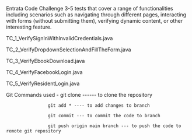Entrata Code Challenge 
3-5 tests that cover a range of functionalities including scenarios such as navigating through different pages, interacting with forms (without submitting them), verifying dynamic content, or other interesting feature.

TC_1_VerifySignInWithInvalidCredentials.java

TC_2_VerifyDropdownSelectionAndFillTheForm.java

TC_3_VerifyEbookDownload.java

TC_4_VerifyFacebookLogin.java

TC_5_VerifyResidentLogin.java


Git Commands used - git clone ------ to clone the repository

                    git add * ---- to add changes to branch
                    
                    git commit --- to commit the code to branch
                    
                    git push origin main branch --- to push the code to remote git repository

                    





